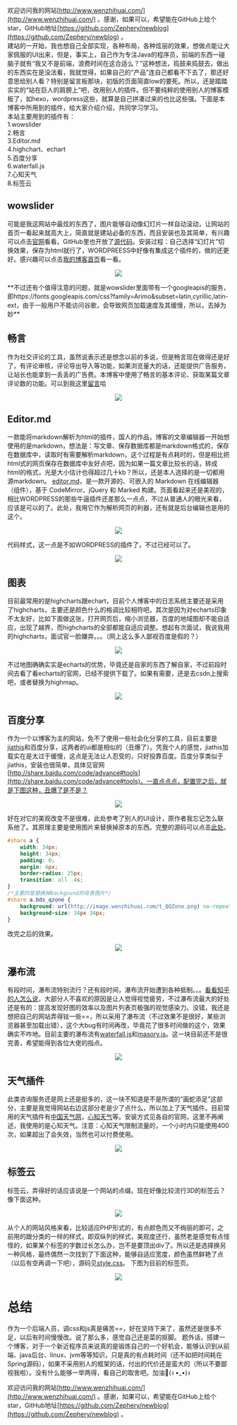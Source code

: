 欢迎访问我的网站[http://www.wenzhihuai.com/](http://www.wenzhihuai.com/) 。感谢，如果可以，希望能在GitHub上给个star，GitHub地址[https://github.com/Zephery/newblog](https://github.com/Zephery/newblog) 。  
建站的一开始，我也想自己全部实现，各种布局，各种炫丽的效果，想做点能让大家佩服的UI出来，但是，事实上，自己作为专注Java的程序员，前端的东西一碰脑子就有“我又不是前端，浪费时间在这合适么？”这种想法，捣鼓来捣鼓去，做出的东西实在是没法看，我就觉得，如果自己的“产品”连自己都看不下去了，那还好意思给别人看？特别是留言板那块，初版的页面简直low的要死。所以，还是踏踏实实的“站在巨人的肩膀上”吧，改用别人的插件。但不要纯粹的使用别人的博客模板了，如hexo，wordpress这些，就算是自己拼凑过来的也比这些强。下面是本博客中所用到的插件，给大家介绍介绍，共同学习学习。  
本站主要用到的插件有：  
1.wowslider  
2.畅言  
3.Editor.md  
4.highchart、echart  
5.百度分享  
6.waterfall.js  
7.心知天气  
8.标签云  

## wowslider
可能是我这网站中最炫的东西了，图片能够自动像幻灯片一样自动滚动，让网站的首页一看起来就高大上，简直就是建站必备的东西，而且安装也及其简单，有兴趣可以点击[官网](http://wowslider.com/)看看。GitHub里也开放了[源代码](https://github.com/WOWSlider/WOWSlider)。安装过程：自己选择“幻灯片”切换效果，保存为html就行了，WORDPREESS中好像有集成这个插件的，做的还更好。感兴趣可以点击[我的博客首页](http://www.wenzhihuai.com)看一看。
<div align="center">

![](http://image.wenzhihuai.com/images/20171121023427.png)

</div>
**不过还有个值得注意的问题，就是wowslider里面带有一个googleapis的服务，即https://fonts.googleapis.com/css?family=Arimo&subset=latin,cyrillic,latin-ext，由于一般用户不能访问谷歌，会导致网页加载速度及其缓慢，所以，去掉为妙**

## 畅言
作为社交评论的工具，虽然说表示还是想念以前的多说，但是畅言现在做得还是好了，有评论审核，评论导出导入等功能，如果浏览量大的话，还能提供广告服务，让站长也能拿到一丢丢的广告费。本博客中使用了畅言的基本评论、获取某篇文章评论数的功能。可以到我这里[留言](http://www.wenzhihuai.com/board.html)哈
<div align="center">

![](http://image.wenzhihuai.com/images/20171121024358.png)

</div>


## Editor.md
一款能将markdown解析为html的插件，国人的作品，博客的文章编辑器一开始想使用的是markdown，想法是：写文章、保存数据库都是markdown格式的，保存在数据库中，读取时有需要解析markdown，这个过程是有点耗时的，但是相比把html式的网页保存在数据库中友好点吧，因为如果一篇文章比较长的话，转成html的格式，光是大小估计也得超过几十kb？所以，还是本人选择的是一切都用源markdown。
[editor.md](https://github.com/pandao/editor.md)，是一款开源的、可嵌入的 Markdown 在线编辑器（组件），基于 CodeMirror、jQuery 和 Marked 构建。页面看起来还是美观的，相比WORDPRESS的那些牛逼插件还差那么一点点，不过从普通人的眼光来看，应该是可以的了。此处，我用它作为解析网页的利器，还有就是后台编辑也是用的这个。
<div align="center">

![](http://image.wenzhihuai.com/images/20171122030819.png)

</div>
 
代码样式，这一点是不如WORDPRESS的插件了，不过已经可以了。
<div align="center">

![](http://image.wenzhihuai.com/images/20171122034349.png)

</div>

                                         
## 图表
目前最常用的是highcharts跟echart，目前个人博客中的日志系统主要还是采用了highcharts，主要还是颜色什么的格调比较相符吧，其次是因为对echarts印象不太友好，比如下面做这张，打开网页后，缩小浏览器，百度的地域图却不能自适应，出现了越界，而highcharts的全部都能自适应调整。想起有次面试，我说我用的highcharts，面试官一脸嫌弃。。。（网上这么多人鄙视百度是假的？）
<div align="center">

![](http://image.wenzhihuai.com/images/20171121023342.png)

</div>

不过地图确确实实是echarts的优势，毕竟还是自家的东西了解自家，不过前段时间去看了看echarts的官网，已经不提供下载了。如果有需要，还是去csdn上搜索吧，或者替换为highmap。
<div align="center">

![](http://image.wenzhihuai.com/images/20171125122526.png)

</div>


## 百度分享
作为一个以博客为主的网站，免不了使用一些社会化分享的工具，目前主要是[jiathis](http://www.jiathis.com/)和百度分享，这两者的ui都是相似的（丑爆了）。凭我个人的感觉，jiathis加载实在是太过于缓慢，这点是无法让人忍受的，只好投靠百度。百度分享类似于jiathis，安装也很简单，具体见官网[http://share.baidu.com/code/advance#tools](http://share.baidu.com/code/advance#tools)。一直点点点，配置完之后，就是下图这种，丑爆了是不是？
<div align="center">

![](http://image.wenzhihuai.com/images/20171121022116.png)

</div>

好在对它的美观改变不是很难，此处参考了别人的UI设计，原作者我忘记怎么联系他了。其原理主要是使用图片来替换掉原本的东西。完整的源码可以点击[此处](https://github.com/Zephery/newblog/blob/master/src/main/webapp/board.jsp)。
```css
#share a {
    width: 34px;
    height: 34px;
    padding: 0;
    margin: 6px;
    border-radius: 25px;
    transition: all .4s;
}
/*主要的是替换掉backgound的背景图片*/
#share a.bds_qzone {
    background: url(http://image.wenzhihuai.com/t_QQZone.png) no-repeat;
    background-size: 34px 34px;
}
```

改完之后的效果。
<div align="center">

![](http://image.wenzhihuai.com/images/20171127034920.png)

</div>


## 瀑布流
有段时间，瀑布流特别流行？还有段时间，瀑布流开始遭到各种抵制。。。[看看知乎的人怎么说](https://www.zhihu.com/question/20653270)，大部分人不喜欢的原因是让人觉得视觉疲劳，不过瀑布流最大的好处还是有的：提高发现好图的效率以及图片列表页极强的视觉感染力。没错，我还是想把自己的网站弄得铉一些==，所以采用了瀑布流（不过效果不是很好，某些浏览器甚至加载出错），这个大bug有时间再改，毕竟花了很多时间做的这个，效果确实不咋地。目前主要的瀑布流有[waterfall.js]()和[masory.js]()。这一块目前还不是很完善，希望能得到各位大佬的指点。
<div align="center">

![](http://image.wenzhihuai.com/images/20171125103716.png)

</div>

## 天气插件
此类咨询服务还是网上还是挺多的，这一块不知道是不是所谓的“画蛇添足”这部分，主要是我觉得网站右边这部分老是少了点什么，所以加上了天气插件。目前常用的天气插件有[中国天气网](http://cj.weather.com.cn/)，[心知天气](https://www.seniverse.com/widget/intro)等。安装方式见各自的官网，这里不再阐述，我使用的是心知天气。注意：心知天气限制流量的，一个小时内只能使用400次，如果超出了会失效，当然也可以付费使用。
<div align="center">

![](http://image.wenzhihuai.com/images/20171125105127.png)

</div>

## 标签云
标签云，弄得好的话应该说是一个网站的点缀。现在好像比较流行3D的标签云？像下面这种。
<div align="center">

![](http://image.wenzhihuai.com/images/20171127033202.png)

</div>

从个人的网站风格来看，比较适应PHP形式的，有点颜色而又不绚丽的即可，之前用的跟分类的一样的样式，即双纵列的样式，美观度还行，虽然老是感觉有点怪怪的，如果某个标签的字数过长怎么办，岂不是要顶出div了。所以还是选择换另一种风格，最终偶然一次找到了下面这种，能够自适应宽度，颜色虽然鲜艳了点（以后有空再调一下吧），源码见[style.css](https://github.com/Zephery/newblog/blob/master/src/main/webapp/css/newlypublished.css)。  下图为目前的标签页。
<div align="center">

![](http://image.wenzhihuai.com/images/20171127033945.png)

</div>

# 总结
作为一个后端人员，调css和js真是痛苦==，好在坚持下来了，虽然还是很多不足，以后有时间慢慢改。说了那么多，感觉自己还是菜的抠脚。
题外话，搭建一个博客，对于一个新近程序员来说真的是锻炼自己的一个好机会，能够认识到从前端、java后台、linux、jvm等等知识，只是真的有点耗时间（还不如把时间耗在Spring源码），如果不采用别人的框架的话，付出的代价还是蛮大的（所以不要鄙视我啦）。没有什么能够一举两得，看自己的取舍吧。加油💪(ง •_•)ง

欢迎访问我的网站[http://www.wenzhihuai.com/](http://www.wenzhihuai.com/) 。感谢，如果可以，希望能在GitHub上给个star，GitHub地址[https://github.com/Zephery/newblog](https://github.com/Zephery/newblog) 。  
